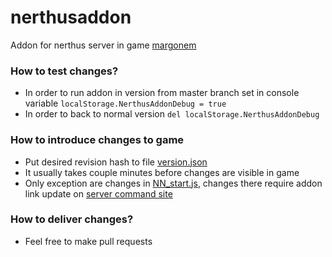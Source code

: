 # nerthusaddon
  Addon for nerthus server in game [margonem](http://www.margonem.pl/)


### How to test changes?
  * In order to run addon in version from master branch set in console variable `localStorage.NerthusAddonDebug = true` 
  * In order to back to normal version `del localStorage.NerthusAddonDebug`
  

### How to introduce changes to game
  * Put desired revision hash to file [version.json](version.json)
  * It usually takes couple minutes before changes are visible in game
  * Only exception are changes in [NN_start.js](NN_start.js), changes there require addon link update on [server command site](http://serwery.margonem.pl/)
  
  
### How to deliver changes? 
  * Feel free to make pull requests
